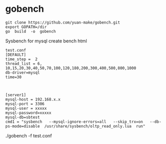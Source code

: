 # gobench



	git clone https://github.com/yuan-make/gobench.git
	export GOPATH=/dir
	go  build  -o  gobench
	
 Sysbench for  mysql create bench html
 
    test.conf 
    [DEFAULT]
    time_step =  2
    thread_list = 6, 10,15,20,30,40,50,70,100,120,180,200,300,400,500,800,1000
    db-driver=mysql 
    time=30



    [server1]
    mysql-host = 192.168.x.x
    mysql-port = 3306
    mysql-user = xxxxx
    mysql-password=xxxxx
    mysql-db=sbtest 
    cmd1 = "sysbench   --mysql-ignore-errors=all   --skip_trx=on   --db-ps-mode=disable  /usr/share/sysbench/oltp_read_only.lua  run"


 ./gobench  -f   test.conf 
 
 
